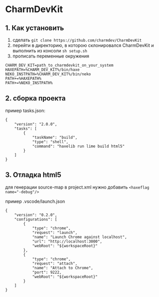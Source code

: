# CharmDevKit

## 1. Как установить

1) сделать `git clone https://github.com/charmdev/CharmDevKit`
2) перейти в директорию, в которою склонировался CharmDevKit и выполнить из консоли `sh setup.sh`
3) прописать переменные окружения 
```
CHARM_DEV_KIT=path_to_charmdevkit_on_your_system
HAXEPATH=%CHARM_DEV_KIT%/bin/haxe
NEKO_INSTPATH=%CHARM_DEV_KIT%/bin/neko
PATH+=%HAXEPATH%
PATH+=%NEKO_INSTPATH%
```

## 2. сборка проекта

пример tasks.json:
```
{
    "version": "2.0.0",
    "tasks": [
        {
            "taskName": "build",
            "type": "shell",
            "command": "haxelib run lime build html5"
        }
    ]
}
```


## 3. Отладка html5

для генерации source-map в project.xml нужно добавить `<haxeflag name="-debug"/>`

пример .vscode/launch.json
```
{
    "version": "0.2.0",
    "configurations": [
        {
            "type": "chrome",
            "request": "launch",
            "name": "Launch Chrome against localhost",
            "url": "http://localhost:3000",
            "webRoot": "${workspaceRoot}"
        },
        {
            "type": "chrome",
            "request": "attach",
            "name": "Attach to Chrome",
            "port": 9222,
            "webRoot": "${workspaceRoot}"
        }
    ]
}
```
